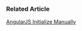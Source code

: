 
### Related Article

[AngularJS Initialize Manually](http://ben-bai.blogspot.tw/2014/02/angularjs-initialize-manually.html)